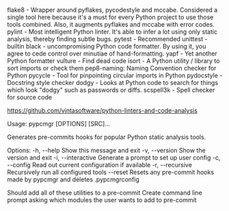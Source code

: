 flake8 - Wrapper around pyflakes, pycodestyle and mccabe. Considered a single tool here because it's a must for every Python project to use those tools combined. Also, it augments pyflakes and mccabe with error codes.
pylint - Most intelligent Python linter. It's able to infer a lot using only static analysis, thereby finding subtle bugs.
pytest - Recommended
unittest - builtin
black - uncompromising Python code formatter. By using it, you agree to cede control over minutiae of hand-formatting.
yapf - Yet another Python formatter
vulture - Find dead code
isort - A Python utility / library to sort imports or check them
pep8-naming: Naming Convention checker for Python
pycycle - Tool for pinpointing circular imports in Python
pydocstyle - Docstring style checker
dodgy - Looks at Python code to search for things which look "dodgy" such as passwords or diffs.
scspell3k - Spell checker for source code



https://github.com/vintasoftware/python-linters-and-code-analysis

Usage: pypcmgr [OPTIONS] [SRC]...

  Generates pre-commits hooks for popular Python static analysis tools.

Options:
  -h, --help              Show this message and exit
  -v, --version           Show the version and exit
  -i, --interactive       Generate a prompt to set up user config
  -c, --config            Read out current configuration if available
  -r, --recursive         Recursively run all configured tools
  --reset                 Resets any pre-commit hooks made by pypcmgr and deletes .pypcmgrconfig



Should add all of these utilities to a pre-commit
Create command line prompt asking which modules the user wants to add to pre-commit
